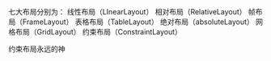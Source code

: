 七大布局分别为：
线性布局（LInearLayout）
相对布局（RelativeLayout）
帧布局（FrameLayout）
表格布局（TableLayout）
绝对布局（absoluteLayout）
网格布局（GridLayout）
约束布局（ConstraintLayout）

约束布局永远的神